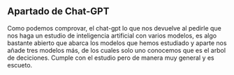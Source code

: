 ## Apartado de Chat-GPT
Como podemos comprovar, el chat-gpt lo que nos devuelve al pedirle que nos haga un estudio de inteligencia artificial con varios modelos, 
es algo bastante abierto que abarca los modelos que hemos estudiado y aparte nos añade tres modelos más, de los cuales solo uno conocemos que es el arbol de deciciones. 
Cumple con el estudio pero de manera muy general y es escueto.
